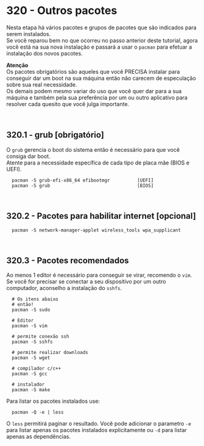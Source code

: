 # 320 - Outros pacotes

Nesta etapa há vários pacotes e grupos de pacotes que são indicados para serem instalados.  
Se você reparou bem no que ocorreu no passo anterior deste tutorial, agora você está na sua nova 
instalação e passará a usar o ``pacman`` para efetuar a instalação dos novos pacotes.

**Atenção**  
Os pacotes obrigatórios são aqueles que você PRECISA instalar para conseguir dar um boot na sua 
máquina então não carecem de especulação sobre sua real necessidade.  
Os demais podem mesmo variar do uso que você quer dar para a sua máquina e também pela sua 
preferência por um ou outro aplicativo para resolver cada quesito que você julga importante.



&nbsp;

## 320.1 - grub [obrigatório]

O ``grub`` gerencia o boot do sistema então é necessário para que você consiga dar boot.  
Atente para a necessidade específica de cada tipo de placa mãe (BIOS e UEFI).

``` shell
  pacman -S grub-efi-x86_64 efibootmgr          [UEFI]
  pacman -S grub                                [BIOS]
```



&nbsp;

## 320.2 - Pacotes para habilitar internet [opcional]

``` shell
  pacman -S network-manager-applet wireless_tools wpa_supplicant
```



&nbsp;

## 320.3 - Pacotes recomendados

Ao menos 1 editor é necessário para conseguir se virar, recomendo o ``vim``.  
Se você for precisar se conectar a seu dispositivo por um outro computador, aconselho a 
instalação do ``sshfs``.

``` shell
  # Os itens abaixo 
  # então!
  pacman -S sudo
  
  # Editor
  pacman -S vim

  # permite conexão ssh
  pacman -S sshfs        

  # permite realizar downloads
  pacman -S wget

  # compilador c/c++
  pacman -S gcc

  # instalador
  pacman -S make
```


Para listar os pacotes instalados use:
``` shell
  pacman -Q -e | less
```
  O ``less`` permitirá paginar o resultado.
  Você pode adicionar o parametro ``-e`` para listar apenas os pacotes instalados explicitamente 
  ou ``-d`` para listar apenas as dependências.
